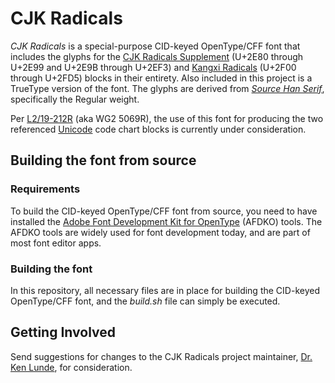 # CJK Radicals

*CJK Radicals* is a special-purpose CID-keyed OpenType/CFF font that includes the glyphs for the [CJK Radicals Supplement](https://www.unicode.org/charts/PDF/U2E80.pdf) (U+2E80 through U+2E99 and U+2E9B through U+2EF3) and [Kangxi Radicals](https://www.unicode.org/charts/PDF/U2F00.pdf) (U+2F00 through U+2FD5) blocks in their entirety. Also included in this project is a TrueType version of the font. The glyphs are derived from [*Source Han Serif*](https://github.com/adobe-fonts/source-han-serif/), specifically the Regular weight.

Per [L2/19-212R](https://www.unicode.org/L2/L2019/19212r-n5069r-radical.pdf) (aka WG2 5069R), the use of this font for producing the two referenced [Unicode](https://unicode.org/) code chart blocks is currently under consideration.

## Building the font from source

### Requirements

To build the CID-keyed OpenType/CFF font from source, you need to have installed the [Adobe Font Development Kit for OpenType](https://github.com/adobe-type-tools/afdko/) (AFDKO) tools. The AFDKO tools are widely used for font development today, and are part of most font editor apps.

### Building the font

In this repository, all necessary files are in place for building the CID-keyed OpenType/CFF font, and the *build.sh* file can simply be executed.

## Getting Involved

Send suggestions for changes to the CJK Radicals project maintainer, [Dr. Ken Lunde](mailto:lunde@adobe.com?subject=[GitHub]%20CJK%20Radicals), for consideration.
